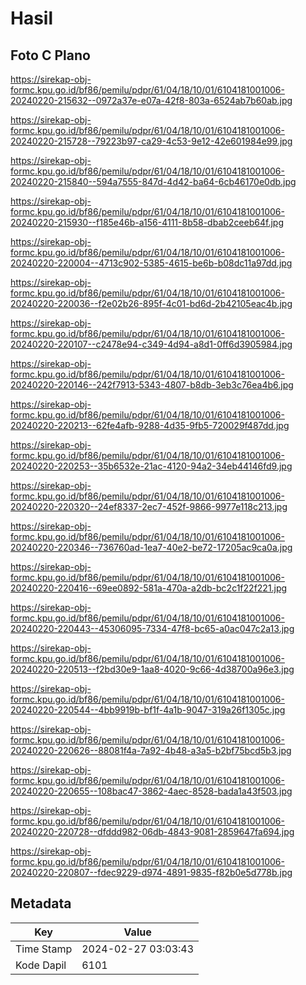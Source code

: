 # Hasil

## Foto C Plano

https://sirekap-obj-formc.kpu.go.id/bf86/pemilu/pdpr/61/04/18/10/01/6104181001006-20240220-215632--0972a37e-e07a-42f8-803a-6524ab7b60ab.jpg

https://sirekap-obj-formc.kpu.go.id/bf86/pemilu/pdpr/61/04/18/10/01/6104181001006-20240220-215728--79223b97-ca29-4c53-9e12-42e601984e99.jpg

https://sirekap-obj-formc.kpu.go.id/bf86/pemilu/pdpr/61/04/18/10/01/6104181001006-20240220-215840--594a7555-847d-4d42-ba64-6cb46170e0db.jpg

https://sirekap-obj-formc.kpu.go.id/bf86/pemilu/pdpr/61/04/18/10/01/6104181001006-20240220-215930--f185e46b-a156-4111-8b58-dbab2ceeb64f.jpg

https://sirekap-obj-formc.kpu.go.id/bf86/pemilu/pdpr/61/04/18/10/01/6104181001006-20240220-220004--4713c902-5385-4615-be6b-b08dc11a97dd.jpg

https://sirekap-obj-formc.kpu.go.id/bf86/pemilu/pdpr/61/04/18/10/01/6104181001006-20240220-220036--f2e02b26-895f-4c01-bd6d-2b42105eac4b.jpg

https://sirekap-obj-formc.kpu.go.id/bf86/pemilu/pdpr/61/04/18/10/01/6104181001006-20240220-220107--c2478e94-c349-4d94-a8d1-0ff6d3905984.jpg

https://sirekap-obj-formc.kpu.go.id/bf86/pemilu/pdpr/61/04/18/10/01/6104181001006-20240220-220146--242f7913-5343-4807-b8db-3eb3c76ea4b6.jpg

https://sirekap-obj-formc.kpu.go.id/bf86/pemilu/pdpr/61/04/18/10/01/6104181001006-20240220-220213--62fe4afb-9288-4d35-9fb5-720029f487dd.jpg

https://sirekap-obj-formc.kpu.go.id/bf86/pemilu/pdpr/61/04/18/10/01/6104181001006-20240220-220253--35b6532e-21ac-4120-94a2-34eb44146fd9.jpg

https://sirekap-obj-formc.kpu.go.id/bf86/pemilu/pdpr/61/04/18/10/01/6104181001006-20240220-220320--24ef8337-2ec7-452f-9866-9977e118c213.jpg

https://sirekap-obj-formc.kpu.go.id/bf86/pemilu/pdpr/61/04/18/10/01/6104181001006-20240220-220346--736760ad-1ea7-40e2-be72-17205ac9ca0a.jpg

https://sirekap-obj-formc.kpu.go.id/bf86/pemilu/pdpr/61/04/18/10/01/6104181001006-20240220-220416--69ee0892-581a-470a-a2db-bc2c1f22f221.jpg

https://sirekap-obj-formc.kpu.go.id/bf86/pemilu/pdpr/61/04/18/10/01/6104181001006-20240220-220443--45306095-7334-47f8-bc65-a0ac047c2a13.jpg

https://sirekap-obj-formc.kpu.go.id/bf86/pemilu/pdpr/61/04/18/10/01/6104181001006-20240220-220513--f2bd30e9-1aa8-4020-9c66-4d38700a96e3.jpg

https://sirekap-obj-formc.kpu.go.id/bf86/pemilu/pdpr/61/04/18/10/01/6104181001006-20240220-220544--4bb9919b-bf1f-4a1b-9047-319a26f1305c.jpg

https://sirekap-obj-formc.kpu.go.id/bf86/pemilu/pdpr/61/04/18/10/01/6104181001006-20240220-220626--88081f4a-7a92-4b48-a3a5-b2bf75bcd5b3.jpg

https://sirekap-obj-formc.kpu.go.id/bf86/pemilu/pdpr/61/04/18/10/01/6104181001006-20240220-220655--108bac47-3862-4aec-8528-bada1a43f503.jpg

https://sirekap-obj-formc.kpu.go.id/bf86/pemilu/pdpr/61/04/18/10/01/6104181001006-20240220-220728--dfddd982-06db-4843-9081-2859647fa694.jpg

https://sirekap-obj-formc.kpu.go.id/bf86/pemilu/pdpr/61/04/18/10/01/6104181001006-20240220-220807--fdec9229-d974-4891-9835-f82b0e5d778b.jpg


## Metadata

| Key        | Value               |
| ---------- | ------------------- |
| Time Stamp | 2024-02-27 03:03:43 |
| Kode Dapil | 6101                |



